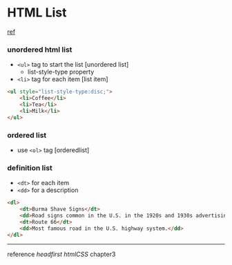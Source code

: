 # HTML List
[ref](https://www.w3schools.com/html/html_lists.asp)

### unordered html list
* `<ul>` tag to start the list [unordered list]
    * list-style-type property
* `<li>` tag for each item [list item]
```html
<ul style="list-style-type:disc;">
    <li>Coffee</li>
    <li>Tea</li>
    <li>Milk</li>
</ul>
```


### ordered list
* use `<ol>` tag [orderedlist]


### definition list
* `<dt>` for each item
* `<dd>` for a description
```html
<dl>
    <dt>Burma Shave Signs</dt>
    <dd>Road signs common in the U.S. in the 1920s and 1930s advertising shaving products.</dd>
    <dt>Route 66</dt>
    <dd>Most famous road in the U.S. highway system.</dd>
</dl>
```


------ 
reference
*headfirst htmlCSS* chapter3
